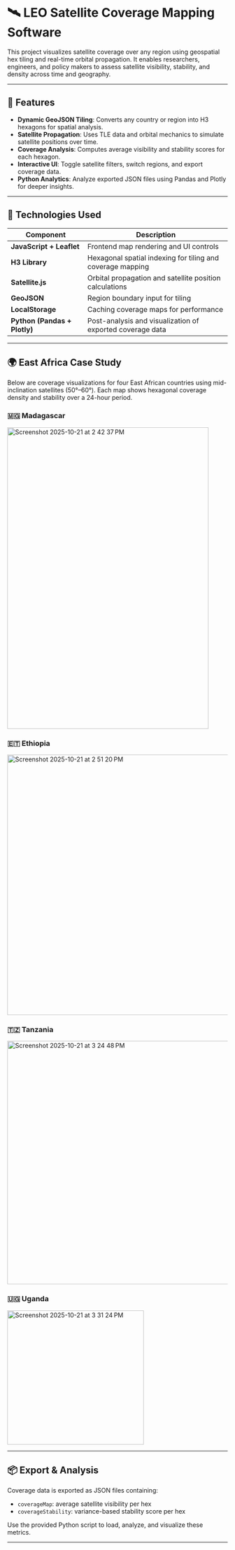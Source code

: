 # 🛰️ LEO Satellite Coverage Mapping Software

This project visualizes satellite coverage over any region using geospatial hex tiling and real-time orbital propagation. It enables researchers, engineers, and policy makers to assess satellite visibility, stability, and density across time and geography.

---

## 🚀 Features

- **Dynamic GeoJSON Tiling**: Converts any country or region into H3 hexagons for spatial analysis.
- **Satellite Propagation**: Uses TLE data and orbital mechanics to simulate satellite positions over time.
- **Coverage Analysis**: Computes average visibility and stability scores for each hexagon.
- **Interactive UI**: Toggle satellite filters, switch regions, and export coverage data.
- **Python Analytics**: Analyze exported JSON files using Pandas and Plotly for deeper insights.

---

## 🧰 Technologies Used

| Component                  | Description                                                                 |
|----------------------------|-----------------------------------------------------------------------------|
| **JavaScript + Leaflet**   | Frontend map rendering and UI controls                                     |
| **H3 Library**             | Hexagonal spatial indexing for tiling and coverage mapping                  |
| **Satellite.js**           | Orbital propagation and satellite position calculations                     |
| **GeoJSON**                | Region boundary input for tiling                                            |
| **LocalStorage**           | Caching coverage maps for performance                                       |
| **Python (Pandas + Plotly)** | Post-analysis and visualization of exported coverage data               |

---

## 🌍 East Africa Case Study

Below are coverage visualizations for four East African countries using mid-inclination satellites (50°–60°). Each map shows hexagonal coverage density and stability over a 24-hour period.

### 🇲🇬 Madagascar
<img width="460" height="690" alt="Screenshot 2025-10-21 at 2 42 37 PM" src="https://github.com/user-attachments/assets/0fa9943e-7522-453d-9d31-c5f54ed61108" />

### 🇪🇹 Ethiopia
<img width="835" height="596" alt="Screenshot 2025-10-21 at 2 51 20 PM" src="https://github.com/user-attachments/assets/721aa561-ba13-4fd5-aeea-f4680fd854d6" />

### 🇹🇿 Tanzania
<img width="698" height="557" alt="Screenshot 2025-10-21 at 3 24 48 PM" src="https://github.com/user-attachments/assets/ace17e40-3f2e-4c0f-baac-c7a072e696ff" />

### 🇺🇬 Uganda
<img width="312" height="307" alt="Screenshot 2025-10-21 at 3 31 24 PM" src="https://github.com/user-attachments/assets/779dbb55-ee19-460d-98b6-143ee6e0f6bc" />

---

## 📦 Export & Analysis

Coverage data is exported as JSON files containing:
- `coverageMap`: average satellite visibility per hex
- `coverageStability`: variance-based stability score per hex

Use the provided Python script to load, analyze, and visualize these metrics.

---
